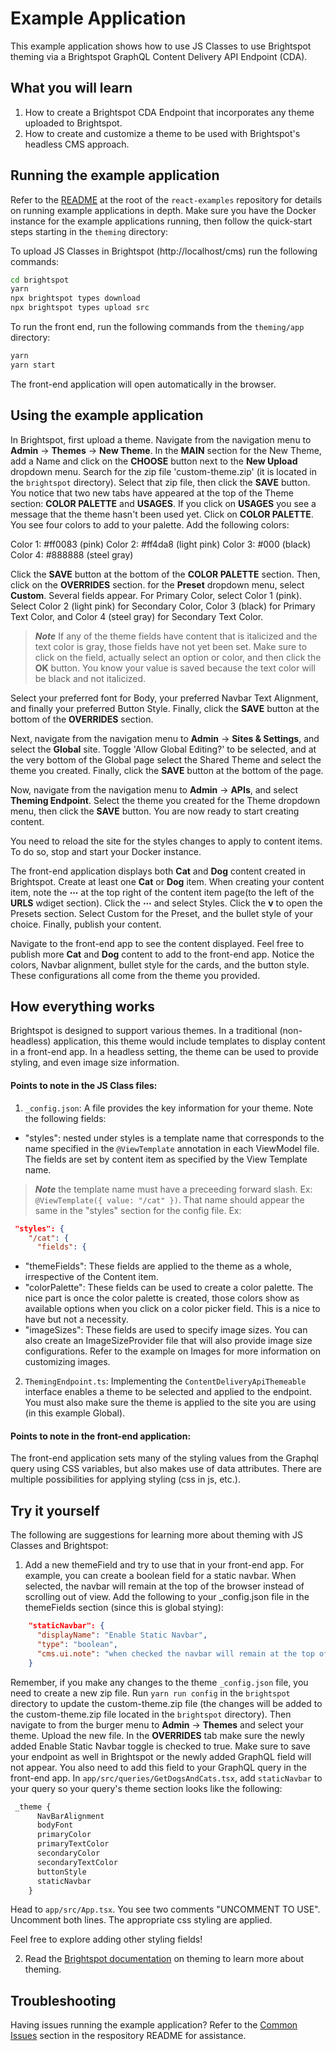 # Example Application

This example application shows how to use JS Classes to use Brightspot theming via a Brightspot GraphQL Content Delivery API Endpoint (CDA).

## What you will learn
1. How to create a Brightspot CDA Endpoint that incorporates any theme uploaded to Brightspot.
2. How to create and customize a theme to be used with Brightspot's headless CMS approach.

## Running the example application

Refer to the [README](/README.md) at the root of the `react-examples` repository for details on running example applications in depth. Make sure you have the Docker instance for the example applications running, then follow the quick-start steps starting in the `theming` directory:

To upload JS Classes in Brightspot (http://localhost/cms) run the following commands:

```sh
cd brightspot
yarn
npx brightspot types download
npx brightspot types upload src
```

To run the front end, run the following commands from the `theming/app` directory:

```sh
yarn
yarn start
```

The front-end application will open automatically in the browser.

## Using the example application

In Brightspot, first upload a theme. Navigate from the navigation menu to **Admin** &rarr; **Themes** &rarr; **New Theme**. In the **MAIN** section for the New Theme, add a Name and click on the **CHOOSE** button next to the **New Upload** dropdown menu. Search for the zip file 'custom-theme.zip' (it is located in the `brightspot` directory). Select that zip file, then click the **SAVE** button. You notice that two new tabs have appeared at the top of the Theme section: **COLOR PALETTE** and **USAGES**. If you click on **USAGES** you see a message that the theme hasn't been used yet. Click on **COLOR PALETTE**. You see four colors to add to your palette. Add the following colors:

Color 1: #ff0083 (pink)
Color 2: #ff4da8 (light pink)
Color 3: #000 (black)
Color 4: #888888 (steel gray)

Click the **SAVE** button at the bottom of the **COLOR PALETTE** section. Then, click on the **OVERRIDES** section. for the **Preset** dropdown menu, select **Custom**. Several fields appear. For Primary Color, select Color 1 (pink). Select Color 2 (light pink) for Secondary Color, Color 3 (black) for Primary Text Color, and Color 4 (steel gray) for Secondary Text Color. 

> **_Note_** If any of the theme fields have content that is italicized and the text color is gray, those fields have not yet been set. Make sure to click on the field, actually select an option or color, and then click the **OK** button. You know your value is saved because the text color will be black and not italicized.

Select your preferred font for Body, your preferred Navbar Text Alignment, and finally your preferred Button Style. Finally, click the **SAVE** button at the bottom of the **OVERRIDES** section.

Next, navigate from the navigation menu to **Admin** &rarr; **Sites & Settings**, and select the **Global** site. Toggle 'Allow Global Editing?' to be selected, and at the very bottom of the Global page select the Shared Theme and select the theme you created. Finally, click the **SAVE** button at the bottom of the page.

Now, navigate from the navigation menu to **Admin** &rarr; **APIs**, and select **Theming Endpoint**. Select the theme you created for the Theme dropdown menu, then click the **SAVE** button. You are now ready to start creating content. 

You need to reload the site for the styles changes to apply to content items. To do so, stop and start your Docker instance. 


The front-end application displays both **Cat** and **Dog** content created in Brightspot. Create at least one **Cat** or **Dog** item. When creating your content item, note the **⋯** at the top right of the content item page(to the left of the **URLS** wdiget section). Click the **⋯** and select Styles. Click the **v** to open the Presets section. Select Custom for the Preset, and the bullet style of your choice. Finally, publish your content.

Navigate to the front-end app to see the content displayed. Feel free to publish more **Cat** and **Dog** content to add to the front-end app. Notice the colors, Navbar alignment, bullet style for the cards, and the button style. These configurations all come from the theme you provided. 

## How everything works
Brightspot is designed to support various themes. In a traditional (non-headless) application, this theme would include templates to display content in a front-end app. In a headless setting, the theme can be used to provide styling, and even image size information. 

#### Points to note in the JS Class files:
1. `_config.json`: A file provides the key information for your theme. Note the following fields:
  - "styles": nested under styles is a template name that corresponds to the name specified in the `@ViewTemplate` annotation in each ViewModel file. The fields are set by content item as specified by the View Template name. 

> **_Note_** the template name must have a preceeding forward slash. Ex: `@ViewTemplate({ value: "/cat" })`. That name should appear the same in the "styles" section for the config file. Ex: 

```json
 "styles": {
    "/cat": {
      "fields": {
```

  - "themeFields": These fields are applied to the theme as a whole, irrespective of the Content item.
  - "colorPalette": These fields can be used to create a color palette. The nice part is once the color palette is created, those colors show as available options when you click on a color picker field. This is a nice to have but not a necessity. 
  - "imageSizes": These fields are used to specify image sizes. You can also create an ImageSizeProvider file that will also provide image size configurations. Refer to the example on Images for more information on customizing images.

2. `ThemingEndpoint.ts`: Implementing the `ContentDeliveryApiThemeable` interface enables a theme to be selected and applied to the endpoint. You must also make sure the theme is applied to the site you are using (in this example Global).

#### Points to note in the front-end application:
The front-end application sets many of the styling values from the Graphql query using CSS variables, but also makes use of data attributes. There are multiple possibilities for applying styling (css in js, etc.). 

## Try it yourself
The following are suggestions for learning more about theming with JS Classes and Brightspot:

1. Add a new themeField and try to use that in your front-end app. For example, you can create a boolean field for a static navbar. When selected, the navbar will remain at the top of the browser instead of scrolling out of view. 
Add the following to your _config.json file in the themeFields section (since this is global stying):

```json
    "staticNavbar": {
      "displayName": "Enable Static Navbar",
      "type": "boolean",
      "cms.ui.note": "when checked the navbar will remain at the top of the page"
    }
```

Remember, if you make any changes to the theme `_config.json` file, you need to create a new zip file. Run `yarn run config` in the `brightspot` directory to update the custom-theme.zip file (the changes will be added to the custom-theme.zip file located in the `brightspot` directory). Then navigate to from the burger menu to **Admin** &rarr; **Themes** and select your theme. Upload the new file. In the **OVERRIDES** tab make sure the newly added Enable Static Navbar toggle is checked to true. Make sure to save your endpoint as well in Brightspot or the newly added GraphQL field will not appear. You also need to add this field to your GraphQL query in the front-end app. In `app/src/queries/GetDogsAndCats.tsx`, add `staticNavbar` to your query so your query's theme section looks like the following: 

```graphql
 _theme {
      NavBarAlignment
      bodyFont
      primaryColor
      primaryTextColor
      secondaryColor
      secondaryTextColor 
      buttonStyle
      staticNavbar
    }
```

Head to `app/src/App.tsx`. You see two comments "UNCOMMENT TO USE". Uncomment both lines. The appropriate css styling are applied. 

Feel free to explore adding other styling fields! 

2. Read the [Brightspot documentation](https://www.brightspot.com/documentation/brightspot-cms-developer-guide/latest/data-modeling-for-themes) on theming to learn more about theming. 

## Troubleshooting
Having issues running the example application? Refer to the [Common Issues](/README.md) section in the respository README for assistance.
